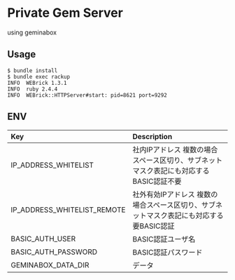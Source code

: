 # Private Gem Server

using geminabox


## Usage

```
$ bundle install
$ bundle exec rackup
INFO  WEBrick 1.3.1
INFO  ruby 2.4.4
INFO  WEBrick::HTTPServer#start: pid=8621 port=9292
```

## ENV

| Key | Description |
| :-- | :-- |
| IP_ADDRESS_WHITELIST | 社内IPアドレス 複数の場合スペース区切り、サブネットマスク表記にも対応する BASIC認証不要 |
| IP_ADDRESS_WHITELIST_REMOTE | 社外有効IPアドレス 複数の場合スペース区切り、サブネットマスク表記にも対応する 要BASIC認証 |
| BASIC_AUTH_USER | BASIC認証ユーザ名 |
| BASIC_AUTH_PASSWORD | BASIC認証パスワード |
| GEMINABOX_DATA_DIR | データ |
